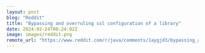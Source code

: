 ```yaml
---
layout: post
blog: "Reddit"
title: "Bypassing and overruling ssl configuration of a library"
date: 2024-02-24T00:24:02Z
image: images/reddit.png
remote_url: "https://www.reddit.com/r/java/comments/1aygjd3/bypassing_and_overruling_ssl_configuration_of_a/"
---
```

